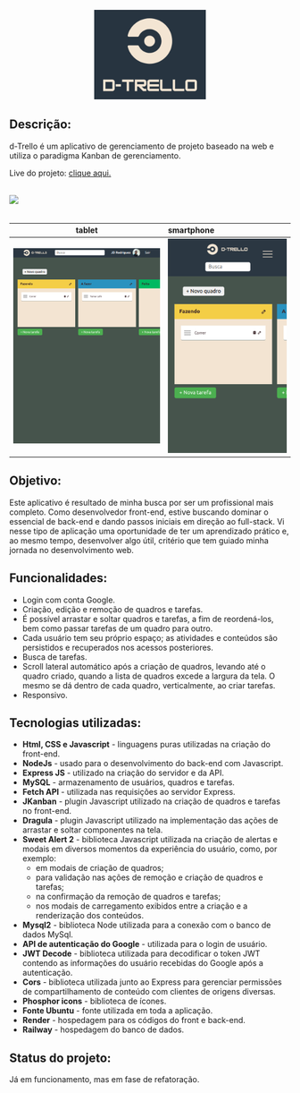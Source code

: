 <p align="center">
  <img width=200 src="./front-end/view/assets/images/logo-readme.png" />
</p>

## Descrição:
<p>d-Trello é um aplicativo de gerenciamento de projeto baseado na web e utiliza o paradigma Kanban de gerenciamento.</p>
<p>Live do projeto: <a href="https://d-trello-front.onrender.com/">clique aqui.</a></p><br>

<div style="width:100%"><img  src="./front-end/view/assets/images/screenshots/d-trello-desktop-demo.gif" /></div><br>

| tablet   | smartphone |
|----------|:---------|
| <img  src="./front-end/view/assets/images/screenshots/d-trello-tablet.png" > | <img  src="./front-end/view/assets/images/screenshots/d-trello-smartphone.png" > | 

<!-- <div style="display: flex; justify-content: space-around;">
  <div  style=" display:inline-block"><img  src="./front-end/view/assets/images/screenshots/d-trello-tablet.png" ></div>
  <div  style=" display:inline-block"><img  src="./front-end/view/assets/images/screenshots/d-trello-smartphone.png" ></div>
</div> -->

## Objetivo:
Este aplicativo é resultado de minha busca por ser um profissional mais completo. Como desenvolvedor front-end, estive buscando dominar o essencial de back-end e dando passos iniciais em direção ao full-stack. Vi nesse tipo de aplicação uma oportunidade de ter um aprendizado prático e, ao mesmo tempo, desenvolver algo útil, critério que tem guiado minha jornada no desenvolvimento web.

## Funcionalidades:
- Login com conta Google.
- Criação, edição e remoção de quadros e tarefas.
- É possível arrastar e soltar quadros e tarefas, a fim de reordená-los, bem como passar tarefas de um quadro para outro.
- Cada usuário tem seu próprio espaço; as atividades e conteúdos são persistidos e recuperados nos acessos posteriores.
- Busca de tarefas.
- Scroll lateral automático após a criação de quadros, levando até o quadro criado, quando a lista de quadros excede a largura da tela. O mesmo se dá dentro de cada quadro, verticalmente,  ao criar tarefas.
- Responsivo.
  
## Tecnologias utilizadas:
- **Html, CSS e Javascript** - linguagens puras utilizadas na criação do front-end.
- **NodeJs** - usado para o desenvolvimento do back-end com Javascript.
- **Express JS** - utilizado na criação do servidor e da API.
- **MySQL** - armazenamento de usuários, quadros e tarefas.
- **Fetch API** - utilizada nas requisições ao servidor Express.
- **JKanban** - plugin Javascript utilizado na criação de quadros e tarefas no front-end.
- **Dragula** - plugin Javascript utilizado na implementação das ações de arrastar e soltar componentes na tela.
- **Sweet Alert 2** - biblioteca Javascript utilizada na criação de alertas e modais em diversos momentos da experiência do usuário, como, por exemplo:
  - em modais de criação de quadros;
  - para validação nas ações de remoção e criação de quadros e tarefas;
  - na confirmação da remoção de quadros e tarefas;
  - nos modais de carregamento exibidos entre a criação e a renderização dos conteúdos.
- **Mysql2** - biblioteca Node utilizada para a conexão com o banco de dados MySql.
- **API de autenticação do Google** - utilizada para o login de usuário.
- **JWT Decode** - biblioteca utilizada para decodificar o token JWT contendo as informações do usuário recebidas do Google após a autenticação.
- **Cors** - biblioteca utilizada junto ao Express para gerenciar permissões de compartilhamento de conteúdo com clientes de origens diversas.
- **Phosphor icons** - biblioteca de ícones.
- **Fonte Ubuntu** - fonte utilizada em toda a aplicação.
- **Render** - hospedagem para os códigos do front e back-end.
- **Railway** - hospedagem do banco de dados.

## Status do projeto:
Já em funcionamento, mas em fase de refatoração.
